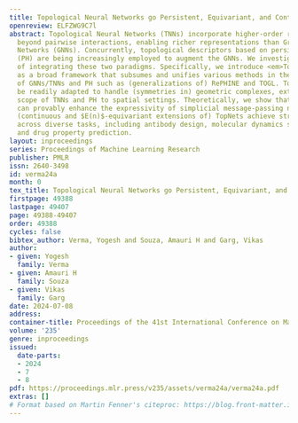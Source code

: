 ```yaml
---
title: Topological Neural Networks go Persistent, Equivariant, and Continuous
openreview: ELFZWG9C7l
abstract: Topological Neural Networks (TNNs) incorporate higher-order relational information
  beyond pairwise interactions, enabling richer representations than Graph Neural
  Networks (GNNs). Concurrently, topological descriptors based on persistent homology
  (PH) are being increasingly employed to augment the GNNs. We investigate the benefits
  of integrating these two paradigms. Specifically, we introduce <em>TopNets</em>
  as a broad framework that subsumes and unifies various methods in the intersection
  of GNNs/TNNs and PH such as (generalizations of) RePHINE and TOGL. TopNets can also
  be readily adapted to handle (symmetries in) geometric complexes, extending the
  scope of TNNs and PH to spatial settings. Theoretically, we show that PH descriptors
  can provably enhance the expressivity of simplicial message-passing networks. Empirically,
  (continuous and $E(n)$-equivariant extensions of) TopNets achieve strong performance
  across diverse tasks, including antibody design, molecular dynamics simulation,
  and drug property prediction.
layout: inproceedings
series: Proceedings of Machine Learning Research
publisher: PMLR
issn: 2640-3498
id: verma24a
month: 0
tex_title: Topological Neural Networks go Persistent, Equivariant, and Continuous
firstpage: 49388
lastpage: 49407
page: 49388-49407
order: 49388
cycles: false
bibtex_author: Verma, Yogesh and Souza, Amauri H and Garg, Vikas
author:
- given: Yogesh
  family: Verma
- given: Amauri H
  family: Souza
- given: Vikas
  family: Garg
date: 2024-07-08
address:
container-title: Proceedings of the 41st International Conference on Machine Learning
volume: '235'
genre: inproceedings
issued:
  date-parts:
  - 2024
  - 7
  - 8
pdf: https://proceedings.mlr.press/v235/assets/verma24a/verma24a.pdf
extras: []
# Format based on Martin Fenner's citeproc: https://blog.front-matter.io/posts/citeproc-yaml-for-bibliographies/
---
```

